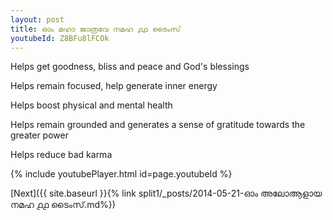 ```yaml
---
layout: post
title: ഓം മഹാ ജാത്രവേ നമഹ ൧൧ ടൈംസ്
youtubeId: Z8BFu8lFCOk
---
```

 
 
Helps get goodness, bliss and peace and God's blessings
 
Helps remain focused, help generate inner energy 
 
Helps boost physical and mental health 
 
Helps remain grounded and generates a sense of gratitude towards the greater power 
 
Helps reduce bad karma
 
 
 
 


{% include youtubePlayer.html id=page.youtubeId %}
 
[Next]({{ site.baseurl }}{% link  split1/_posts/2014-05-21-ഓം അലോആളായ നമഹ ൧൧ ടൈംസ്.md%})
 

